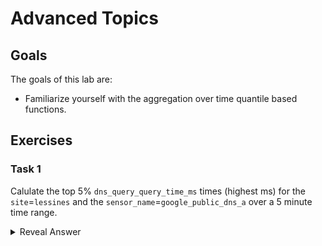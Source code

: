 # Advanced Topics
## Goals
The goals of this lab are:
* Familiarize yourself with the aggregation over time quantile based functions.


## Exercises
### Task 1
Calulate the top 5% `dns_query_query_time_ms` times (highest ms) for the `site`=`lessines` and the `sensor_name`=`google_public_dns_a` over a 5 minute time range.
<details>
  <summary>Reveal Answer</summary>
  
```
quantile_over_time(0.95, dns_query_query_time_ms{site="lessines",sensor_name="google_public_dns_a"}[5m])
```
</details>